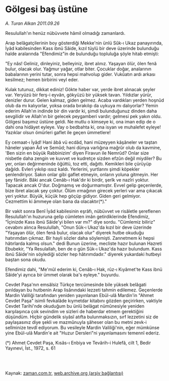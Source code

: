 # Gölgesi baş üstüne

*A. Turan Alkan 2011.09.26*

<td class="columnist-detail">
<p>Resulullah'ın henüz nübüvvete hâmil olmadığı zamanlardı.</p>
<p>
<div id="haberMetinDiv">
<p>Arap belâgatçilerinin boy gösterdiği Mekke'nin ünlü Sûk-ı Ukaz panayırında, İyâd kabilesinden Kass ibnü Sâide, kızıl tüylü bir deve üzerinde bulunduğu halde aralarında "Efendimiz"in de bulunduğu topluluğa şöyle hitab etmişti:
<p> "Ey nâs! Geliniz, dinleyiniz, belleyiniz, ibret alınız. Yaşayan ölür, ölen fenâ bulur, olacak olur. Yağmur yağar, otlar biter. Çocuklar doğar, analarının babalarının yerini tutar, sonra hepsi mahvolup gider. Vukûatın ardı arkası kesilmez; hemen birbirini veyl eder.
<p> Kulak tutunuz, dikkat ediniz! Gökte haber var, yerde ibret alınacak şeyler var. Yeryüzü bir ferş-i eyvân, gökyüzü bir yüksek tavan. Yıldızlar yürür, denizler durur. Gelen kalmaz, giden gelmez. Acaba vardıkları yerden hoşnûd olub da mı kalıyorlar, yoksa orada bırakılıp da uykuya mı dalıyorlar? Yemin ederim Allah'ın indinde bir din vardır ki, şimdi bulunduğunuz dinden daha sevgilidir ve Allah'ın bir gelecek peygamberi vardır; gelmesi pek yakın oldu. Gölgesi başımız üstüne geldi. Ne mutlu o kimseye ki, ona iman edip de o dahi ona hidâyet eyleye. Vay o bedbahta ki, ona isyan ve muhalefet eyleye! Yazıklar olsun ömürleri gaflet ile geçen ümmetlere!
<p> Ey cemaat-ı İyâd! Hani âbâ vü ecdâd, hani müzeyyen kâşâneler ve taştan hâneler yapan Âd ve Semûd; hani dünya varlığına mağrûr olub da kavmine, 'Ben sizin en büyük Rabbinizim' diyen Firavun ile Nemrûd? Onlar size nisbetle daha zengin ve kuvvet ve kudretçe sizden efzûn değil miydiler? Bu yer, onları değirmeninde öğüttü, toz etti, dağıttı. Kemikleri bile çürüyüp dağıldı. Evleri yıkılıp ıssız kaldı. Yerlerini, yurtlarını şimdi köpekler şenlendiriyor. Sakın onlar gibi gaflet etmeyin, onların yoluna gitmeyin. Her şey fânidir. Bâki ancak Cenâb-ı Hak'dır ki birdir, şerîk ve nazîri yoktur. Tapacak ancak O'dur. Doğmamış ve doğurmamıştır. Evvel gelip geçenlerde, bize ibret alacak şey çoktur. Ölüm ırmağının girecek yerleri var ama çıkacak yeri yoktur. Büyük, küçük hep göçüp gidiyor. Giden geri gelmiyor. Cezmettim ki âmmeye olan bana da olacaktır(*)."
<p> Bir vakit sonra Benî İyâd kabilesinin eşrâfı, nübüvvet ve risâletle şereflenen Resulullah'ın huzuruna gelip cümleten imân getirdiklerinde Efendimiz, "İçinizde Kass ibnü Sâide'yi bilen var mı?" diye sordu. "Cümlemiz biliriz" cevabını alınca Resulullah, "Onun Sûk-ı Ukaz'da kızıl bir deve üzerinde "Yaşayan ölür, ölen fenâ bulur, olacak olur" diyerek hutbe okuduğu hatırımdan çıkmaz. Bir hayli sözler daha söylemişti. Zannetmem ki hepsi hâtırlarda kalmış olsun." dedi Bunun üzerine, mecliste hazır bulunan Hazreti Ebubekir, "Ya Resulallah, ben de o gün Sûk-ı Ukaz'da hazır bulundum. Kass ibnü Sâide'nin söylediği sözler hep hâtırımdadır." diyerek yukardaki hutbeyi baştan sona okudu.
<p> Efendimiz dahi, "Me'mûl ederim ki, Cenâb-ı Hak, rûz-ı Kıyâmet'te Kass ibnü Sâide'yi ayrıca bir ümmet olarak ba's eyleye." buyurdu.
<p> Cevdet Paşa'nın emsâlsiz Türkçe tercümesinde bile yüksek belâgati pırıldayan bu hutbenin Arap lisânındaki lezzeti tahmin edilemez. Geçenlerde Mardin Valiliği tarafından yeniden yayınlanan Ebül-ulâ Mardin'in "Ahmet Cevdet Paşa" isimli fevkalâde kıymetdar kitabını gözden geçirirken, vaktiyle Cevdet Tarihi'nde okuduğum bu ünlü belâgat nümûnesiyle yeniden karşılaşınca çok sevindim ve sizleri de haberdar etmem gerektiğini düşündüm. Hiçbir gündelik siyâsî atıfta bulunmaksızın, sırf lezzetini siz de paylaşasınız diye şekli ve mazmûnuyla şâheser olan bu metni zevk-i selîminize tevdî ediyorum. Bu vesileyle Mardin Valiliği'nin, eğer mümkünse yine Ebül-ulâ Mardin'e ait "Huzur Dersleri"ni yayınlamasını temennî ederiz.
<p> (*) Ahmet Cevdet Paşa, Kısâs-ı Enbiya ve Tevârih-i Hulefâ, cilt 1, Bedir Yayınevi, İst., 1972, s. 61 </p></p></p></p></p></p></p></p></div>
</p>


<p><br>
		 </br></p></td>

Kaynak: [zaman.com.tr](http://zaman.com.tr/yazar.do?yazino=1183765), [web.archive.org (arşiv bağlantısı)](http://web.archive.org/web/20111230022017/http://www.zaman.com.tr:80/yazar.do?yazino=1183765)
